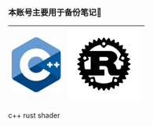 ### 本账号主要用于备份笔记📕
<img src="./images/cpp-logo.png" alt="drawing" width="100"/> | <img src="./images/rust-logo-blk.svg" alt="drawing" width="150"/>|
-|-

c++ rust shader

